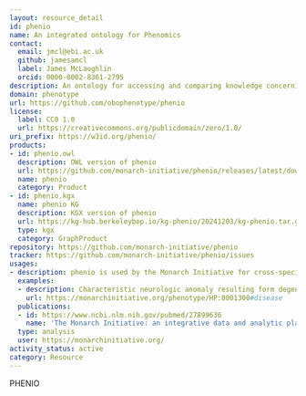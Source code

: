 ```yaml
---
layout: resource_detail
id: phenio
name: An integrated ontology for Phenomics
contact:
  email: jmcl@ebi.ac.uk
  github: jamesamcl
  label: James McLaughlin
  orcid: 0000-0002-8361-2795
description: An ontology for accessing and comparing knowledge concerning phenotypes across species and genetic backgrounds.
domain: phenotype
url: https://github.com/obophenotype/phenio
license:
  label: CC0 1.0
  url: https://creativecommons.org/publicdomain/zero/1.0/
uri_prefix: https://w3id.org/phenio/
products:
- id: phenio.owl
  description: OWL version of phenio
  url: https://github.com/monarch-initiative/phenio/releases/latest/download/phenio.owl
  name: phenio
  category: Product
- id: phenio.kgx
  name: phenio KG
  description: KGX version of phenio
  url: https://kg-hub.berkeleybop.io/kg-phenio/20241203/kg-phenio.tar.gz
  type: kgx
  category: GraphProduct
repository: https://github.com/monarch-initiative/phenio
tracker: https://github.com/monarch-initiative/phenio/issues
usages:
- description: phenio is used by the Monarch Initiative for cross-species inference.
  examples:
  - description: Characteristic neurologic anomaly resulting form degeneration of dopamine-generating cells in the substantia nigra, a region of the midbrain, characterized clinically by shaking, rigidity, slowness of movement and difficulty with walking and gait.
    url: https://monarchinitiative.org/phenotype/HP:0001300#disease
  publications:
  - id: https://www.ncbi.nlm.nih.gov/pubmed/27899636
    name: 'The Monarch Initiative: an integrative data and analytic platform connecting phenotypes to genotypes across species '
  type: analysis
  user: https://monarchinitiative.org/
activity_status: active
category: Resource
---
```


PHENIO
